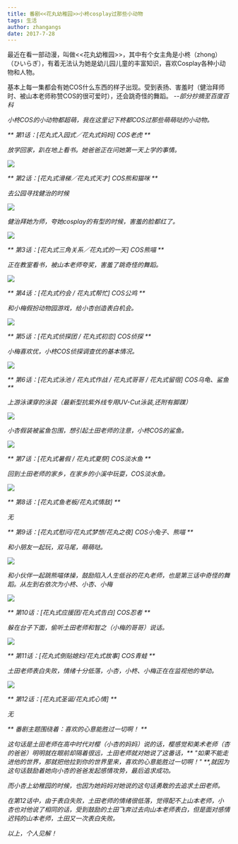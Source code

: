 ```yaml
---
title: 番剧<<花丸幼稚园>>小柊cosplay过那些小动物
tags: 生活
author: zhangangs
date: 2017-7-28
---
```


最近在看一部动漫，叫做<<花丸幼稚园>>，其中有个女主角是小柊（zhong）（ひいらぎ），有着无法认为她是幼儿园儿童的丰富知识，喜欢Cosplay各种小动物和人物。

基本上每一集都会有她COS什么东西的样子出现。受到表扬、害羞时（健治拜师时、被山本老师称赞COS的很可爱时），还会跳奇怪的舞蹈。 <i>--部分抄摘至百度百科<i>

小柊COS的小动物都超萌，我在这里记下柊都COS过那些萌萌哒的小动物。

** 第1话：[花丸式入园式／花丸式妈妈] COS老虎 **

放学回家，趴在地上看书。她爸爸正在问她第一天上学的事情。

![](http://oxi2boc62.bkt.clouddn.com/7-28-1.gif)

** 第2话：[花丸式滑梯／花丸式天才] COS熊和猫咪 **

去公园寻找健治的时候

![](http://oxi2boc62.bkt.clouddn.com/7-28-2.gif)

健治拜她为师，夸她cosplay的有型的时候，害羞的脸都红了。

![](http://oxi2boc62.bkt.clouddn.com/7-28-3.gif)

** 第3话：[花丸式三角关系／花丸式的一天] COS熊喵 **

正在教室看书，被山本老师夸奖，害羞了跳奇怪的舞蹈。

![](http://oxi2boc62.bkt.clouddn.com/7-28-4.gif)

** 第4话：[花丸式约会 / 花丸式帮忙] COS公鸡 **

和小梅假扮动物园游戏，给小杏创造表白机会。

![](http://oxi2boc62.bkt.clouddn.com/7-28-5.gif)

** 第5话：[花丸式侦探团 / 花丸式初恋] COS侦探 **

小梅喜欢优，小柊COS侦探调查优的基本情况。

![](http://oxi2boc62.bkt.clouddn.com/7-28-6.gif)

** 第6话：[花丸式泳池 / 花丸式作战 / 花丸式哥哥 / 花丸式留宿] COS乌龟、鲨鱼 **

上游泳课穿的泳装（最新型抗紫外线专用UV-Cut泳装,还附有脚蹼）

![](http://oxi2boc62.bkt.clouddn.com/7-28-7.gif)

小杏假装被鲨鱼包围，想引起土田老师的注意，小柊COS的鲨鱼。

![](http://oxi2boc62.bkt.clouddn.com/7-28-8.gif)

** 第7话：[花丸式暑假 / 花丸式夏祭] COS淡水鱼 **

回到土田老师的家乡，在家乡的小溪中玩耍，COS淡水鱼。

![](http://oxi2boc62.bkt.clouddn.com/7-28-9.gif)

** 第8话：[花丸式鱼老板/花丸式情敌] **

无

** 第9话：[花丸式慰问/花丸式梦想/花丸之夜] COS小兔子、熊喵 **

和小朋友一起玩，双马尾，萌萌哒。

![](http://oxi2boc62.bkt.clouddn.com/7-28-10.gif)

和小伙伴一起跳熊喵体操，鼓励陷入人生低谷的花丸老师，也是第三话中奇怪的舞蹈。从左到右依次为小柊、小杏、小梅

![](http://oxi2boc62.bkt.clouddn.com/7-28-11.gif)

** 第10话：[花丸式应援团/花丸式告白] COS忍者 **

躲在台子下面，偷听土田老师和智之（小梅的哥哥）说话。

![](http://oxi2boc62.bkt.clouddn.com/7-28-12.gif)

** 第11话：[花丸式倒贴媳妇/花丸式故事] COS青蛙 **

土田老师表白失败，情绪十分低落，小杏，小柊、小梅正在在监视他的举动。

![](http://oxi2boc62.bkt.clouddn.com/7-28-13.gif)

** 第12话：[花丸式圣诞/花丸式心情]  **

无

** 番剧主题围绕着：喜欢的心意能胜过一切啊！ **

这句话是土田老师在高中时代对樱（小杏的妈妈）说的话，樱感觉和美术老师（杏的爸爸）明明就在眼前却隔着很远，土田老师就对她说了这番话，** "如果不能走进他的世界，那就把他拉到你的世界里来，喜欢的心意能胜过一切啊！" **,就因为这句话鼓励着她向小杏的爸爸发起感情攻势，最后追求成功。

而小杏上幼稚园的时候，也因为她妈妈对她说的这句话勇敢的去追求土田老师。

在第12话中，由于表白失败，土田老师的情绪很低落，觉得配不上山本老师，小杏也对他说了相同的话，受到鼓励的土田飞奔过去向山本老师表白，但是面对感情迟钝的山本老师，土田又一次表白失败。


以上，个人见解！

